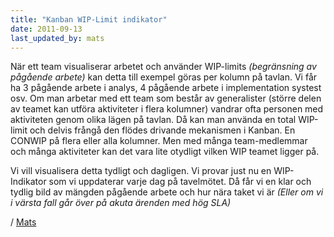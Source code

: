 ```yaml
---
title: "Kanban WIP-Limit indikator"
date: 2011-09-13
last_updated_by: mats
---
```

När ett team visualiserar arbetet och använder WIP-limits _(begränsning av pågående arbete)_ kan detta till exempel
göras per kolumn på tavlan. Vi får ha 3 pågående arbete i analys, 4 pågående arbete i implementation systest osv.
Om man arbetar med ett team som består av generalister (större delen av teamet kan utföra aktiviteter i flera kolumner) vandrar ofta personen med aktiviteten genom olika lägen på tavlan. Då kan man använda en total WIP-limit och delvis frångå den flödes drivande mekanismen i Kanban. En CONWIP på flera eller alla kolumner. Men med många team-medlemmar och många aktiviteter kan det vara lite otydligt vilken WIP teamet ligger på.

Vi vill visualisera detta tydligt och dagligen. Vi provar just nu en WIP-Indikator som vi uppdaterar varje dag på
tavelmötet. Då får vi en klar och tydlig bild av mängden pågående arbete och hur nära taket vi är
_(Eller om vi i värsta fall går över på akuta ärenden med hög SLA)_

/ [Mats](/mats)
